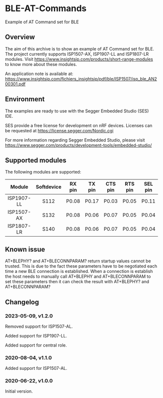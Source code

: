 # BLE-AT-Commands
Example of AT Command set for BLE

## Overview

The aim of this archive is to show an example of AT Command set for BLE.
The project currently supports ISP1507-AX, ISP1907-LL and ISP1807-LR modules.
Visit https://www.insightsip.com/products/short-range-modules to know more about these modules.

An application note is available at:
https://www.insightsip.com/fichiers_insightsip/pdf/ble/ISP1507/isp_ble_AN200301.pdf

## Environment

The examples are ready to use with the Segger Embedded Studio (SES) IDE.

SES provide a free license for development on nRF devices.
Licenses can be requested at https://license.segger.com/Nordic.cgi

For more information regarding Segger Embedded Studio, please visit https://www.segger.com/products/development-tools/embedded-studio/

## Supported modules

The following modules are supported:

| Module  | Softdevice | RX pin | TX pin | CTS pin | RTS pin | SEL pin |
| :-----------: | :-----------: | :-----------: | :-----------: | :-----------: | :-----------: | :-----------: |
| ISP1907-LL | S112 | P0.08 | P0.17 | P0.03 | P0.05 | P0.11 |
| ISP1507-AX | S132 | P0.08 | P0.06 | P0.07 | P0.05 | P0.04 |
| ISP1807-LR | S140 | P0.08 | P0.06 | P0.07 | P0.05 | P0.04 |

## Known issue

AT+BLEPHY? and AT+BLECONNPARAM? return startup values cannot be trusted. This is due to the fact these parameters have to be negotiated each time a new BLE connection is established.
When a connection is establish the host needs to manually call AT+BLEPHY and AT+BLECONNPARAM to set these parameters then it can check the result with AT+BLEPHY? and AT+BLECONNPARAM?

## Changelog

### 2023-05-09, v1.2.0

Removed support for ISP1507-AL.

Added support for ISP1907-LL.

Added support for central role.

### 2020-08-04, v1.1.0

Added support for ISP1507-AL.

### 2020-06-22, v1.0.0

Initial version.